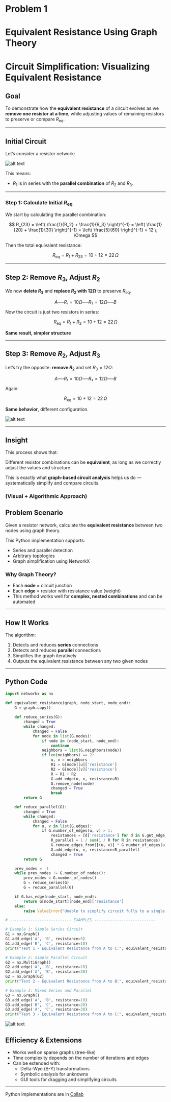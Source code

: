 # Problem 1

# Equivalent Resistance Using Graph Theory 


# Circuit Simplification: Visualizing Equivalent Resistance

##  Goal

To demonstrate how the **equivalent resistance** of a circuit evolves as we **remove one resistor at a time**, while adjusting values of remaining resistors to preserve or compare $R_{\text{eq}}$.

---

## Initial Circuit

Let’s consider a resistor network:

![alt text](image-2.png)

This means:
- $R_1$ is in series with the **parallel combination** of $R_2$ and $R_3$.

---

### Step 1: Calculate Initial $R_{\text{eq}}$

We start by calculating the parallel combination:

$$
R_{23} = \left( \frac{1}{R_2} + \frac{1}{R_3} \right)^{-1}
= \left( \frac{1}{20} + \frac{1}{30} \right)^{-1}
= \left( \frac{5}{60} \right)^{-1} = 12 \, \Omega
$$

Then the total equivalent resistance:

$$
R_{\text{eq}} = R_1 + R_{23} = 10 + 12 = 22 \, \Omega
$$

---

## Step 2: Remove $R_3$, Adjust $R_2$

We now **delete $R_3$** and **replace $R_2$ with 12Ω** to preserve $R_{\text{eq}}$.

$$A ── R₁ = 10Ω ── R₂ = 12Ω ── B$$


Now the circuit is just two resistors in series:

$$
R_{\text{eq}} = R_1 + R_2 = 10 + 12 = 22 \, \Omega
$$

**Same result, simpler structure**

---

## Step 3: Remove $R_2$, Adjust $R_3$

Let’s try the opposite: **remove $R_2$** and set $R_3 = 12Ω$:

$$
A ── R₁ = 10Ω ── R₃ = 12Ω ── B
$$

Again:

$$
R_{\text{eq}} = 10 + 12 = 22 \, \Omega
$$

**Same behavior**, different configuration.

![alt text](image-4.png)

---

## Insight

This process shows that:

Different resistor combinations can be **equivalent**, as long as we correctly adjust the values and structure.

This is exactly what **graph-based circuit analysis** helps us do — systematically simplify and compare circuits.

### (Visual + Algorithmic Approach)

##  Problem Scenario

Given a resistor network, calculate the **equivalent resistance** between two nodes using graph theory.

This Python implementation supports:
- Series and parallel detection
- Arbitrary topologies
- Graph simplification using NetworkX

###  Why Graph Theory?

- Each **node** = circuit junction
- Each **edge** = resistor with resistance value (weight)
- This method works well for **complex, nested combinations** and can be automated

---

## How It Works

The algorithm:
1. Detects and reduces **series** connections
2. Detects and reduces **parallel** connections
3. Simplifies the graph iteratively
4. Outputs the equivalent resistance between any two given nodes

---

## Python Code

```python
import networkx as nx

def equivalent_resistance(graph, node_start, node_end):
    G = graph.copy()
    
    def reduce_series(G):
        changed = True
        while changed:
            changed = False
            for node in list(G.nodes):
                if node in (node_start, node_end):
                    continue
                neighbors = list(G.neighbors(node))
                if len(neighbors) == 2:
                    u, v = neighbors
                    R1 = G[node][u]['resistance']
                    R2 = G[node][v]['resistance']
                    R = R1 + R2
                    G.add_edge(u, v, resistance=R)
                    G.remove_node(node)
                    changed = True
                    break
        return G

    def reduce_parallel(G):
        changed = True
        while changed:
            changed = False
            for u, v in list(G.edges):
                if G.number_of_edges(u, v) > 1:
                    resistances = [d['resistance'] for d in G.get_edge_data(u, v).values()]
                    R_parallel = 1 / sum(1 / R for R in resistances)
                    G.remove_edges_from([(u, v)] * G.number_of_edges(u, v))
                    G.add_edge(u, v, resistance=R_parallel)
                    changed = True
        return G

    prev_nodes = -1
    while prev_nodes != G.number_of_nodes():
        prev_nodes = G.number_of_nodes()
        G = reduce_series(G)
        G = reduce_parallel(G)

    if G.has_edge(node_start, node_end):
        return G[node_start][node_end]['resistance']
    else:
        raise ValueError("Unable to simplify circuit fully to a single resistance.")

# --------------------------- EXAMPLES ---------------------------

# Example 1: Simple Series Circuit
G1 = nx.Graph()
G1.add_edge('A', 'B', resistance=5)
G1.add_edge('B', 'C', resistance=10)
print("Test 1 - Equivalent Resistance from A to C:", equivalent_resistance(G1, 'A', 'C'))  # 15

# Example 2: Simple Parallel Circuit
G2 = nx.MultiGraph()
G2.add_edge('A', 'B', resistance=10)
G2.add_edge('A', 'B', resistance=20)
G2 = nx.Graph(G2)
print("Test 2 - Equivalent Resistance from A to B:", equivalent_resistance(G2, 'A', 'B'))  # ~6.67

# Example 3: Mixed Series and Parallel
G3 = nx.Graph()
G3.add_edge('A', 'B', resistance=10)
G3.add_edge('B', 'C', resistance=20)
G3.add_edge('A', 'C', resistance=30)
print("Test 3 - Equivalent Resistance from A to C:", equivalent_resistance(G3, 'A', 'C'))  # ~12

```

![alt text](equivalent_resistance_simplification.gif)


##  Efficiency & Extensions

- Works well on sparse graphs (tree-like)
- Time complexity depends on the number of iterations and edges
- Can be extended with:
  - Delta-Wye (Δ-Y) transformations
  - Symbolic analysis for unknowns
  - GUI tools for dragging and simplifying circuits

---

Python implementations are in [Collab](https://colab.research.google.com/drive/12GTBwiNby3IxKENQUjtxPdjeVxnk3_vg?usp=sharing)